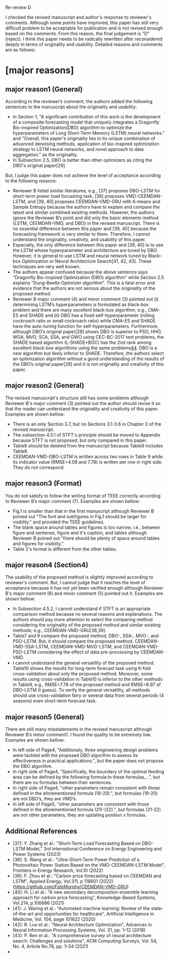 Re-review D

I checked the revised manuscript and author's response to reviewer's comments.
Although some points have improved, this paper has still very difficult problem to be acceptable for publication and is not revised enough based on the comments.
From this reason, the final judgement is "D" (reject).
I think this paper needs to be radically rewritten after reconsidered deeply in terms of originality and usability.
Detailed reasons and comments are as follows: 


# [major reasons]
## major reason1 (General)
According to the reviewer’s comment, the authors added the following sentences to the manuscript about the originality and usability:
- In Section 1, "A significant contribution of this work is the development of a composite forecasting model that uniquely integrates a Dragonfly Bio-inspired Optimization(DBO) algorithm to optimize the hyperparameters of Long Short-Term Memory (LSTM) neural networks." and "Overall, this paper's originality lies in its unique combination of advanced denoising methods, application of bio-inspired optimization strategy to LSTM neural networks, and novel approach to data aggregation." as the originality.
- In Subsection 2.5, DBO is better than other optimizers as citing the DBO's original paper[29].

But, I judge this paper does not achieve the level of acceptance according to the following reasons:
- Reviewer B listed similar literatures; e.g., [37] proposes DBO-LSTM for short-term power load forcasting task, [38] proposes VMD-CEEMDAN-LSTM, and [39, 40] proposes CEEMDAN-VMD-GRU with K-means and Sample Entropy because the authors have to explain and compare the latest and similar combined existing methods. However, the authors ignore the Reviewer B’s point and did only the basic elements method (LSTM, CEEMDAN-VMD, and DBO) in the revised manuscript. There is no essential difference between this paper and [39, 40] because the forecasting framework is very similar to them. Therefore, I cannot understand the originality, creativity, and usability of this paper.
- Especially, the only difference between this paper and [39, 40] is to use the LSTM whose hyperparameter and architecture are tuned by DBO. However, it is general to use LSTM and neural network tuned by Black-box Optimization or Neural Architecture Search[41, 42, 43]. These techniques are very well known.
- The authors appear confused because the above sentence says "Dragonfly Bio-inspired Optimization (DBO) algorithm" while Section 2.5 explains "Dung-Beetle Optimizer algorithm". This is a fatal error and evidence that the authors are not serious about the originality of the proposed method. 
- Reviewer B major comment (4) and minor comment (3) pointed out (i) determining LSTM’s hyperparameters is formulated as black-box problem and there are many excellent black-box algorithm, e.g., CMA-ES and SHADE and (ii) DBO has a fixed self-hyperparameter (rolling cockroach ratio or small cockroach ratio) while CMA-ES and SHADE have the auto-tuning function for self-hyperparameters. Furthermore, although DBO’s original paper[29] shows DBO is superior to PSO, HHO, WOA, MVO, SCA, SSA, and GWO using CEC-BC-2017 test problems, the SHADE based algorithm (L-SHADE+BOC) has the 2nd rank among excellent black-box algorithms using the same problems[44]. DBO is a new algorithm but likely inferior to SHADE. Therefore, the authors select an optimization algorithm without a good understanding of the results of the DBO’s original paper[29] and it is not originality and creativity of this paper.


## major reason2 (General)
The revised manuscript's structure still has some problems although Reviewer B's major comment (3) pointed out the author should revise it so that the reader can understand the originality and creativity of this paper. 
Examples are shown bellow:
- There is an only Section 3.7, but no Sections 3.1-3.6 in Chapter 3 of the revised manuscript. 
- The subsection 4.5.1 of STFT's principle should be moved to Appendix because STFT is not proposed, but only compared in this paper.
- Table8 should be deleted from the manuscript because Table9 includes Table8.
- CEEMDAN-VMD-DBO-LSTM is written across two rows in Table 9 while its indicator value (RMSE=4.09 and 7.78) is written per row in right side. They do not correspond.


## major reason3 (Format)
You do not satisfy to follow the writing format of TEEE correctly according to Reviewer B’s major comment (7). 
Examples are shown bellow:
- Fig.1 is smaller than that in the first manuscript although Reviewer B poined out "The font and subfigures in Fig.1 should be larger for visiblity." and provided the TEEE guidelines.
- The blank space around tables and figures is too narrow, i.e., between figure and sentense, figure and it's caption, and tables although Reviewer B poined out "there should be plenty of space around tables and figures for visiblity."
- Table 2's format is different from the other tables.


## major reason4 (Section4)
The usability of the proposed method is slightly improved according to reviewer's comment. But, I cannot judge that it reaches the level of acceptance because it has not yet been verified enough although Reviewer B's major comment (6) and minor comment (5) pointed out it. 
Examples are shown bellow:
- In Subsection 4.5.2, I cannot understand if STFT is an appropriate comparison method because no several reasons and explanations. The authors should pay more attention to select the comparing method considering the originality of the proposed method and similar existing methods; e.g., CEEMDAN-VMD-GRU[38,39].
- Table7 and 9 compare the proposed method, DBO-, SSA-, MVO-, and PSO-LSTM. But, it should compare the proposed method,  CEEMDAN-VMD-SSA-LSTM, CEEMDAN-VMD-MVO-LSTM, and CEEMDAN-VMD-PSO-LSTM considering the effect of data pre-processing by CEEMDAN-VMD.
- I cannot understand the general versatility of the proposed method. Table10 shows the results for long-term forecast task using K-fold cross-validation about only the proposed method. Moreover, some results using cross-validation in Table10 is inferior to the other methods in Table9, e.g., RMSE=7.78 of the proposed method and RMSE=8.97 of DBO-LSTM (I guess). To verify the general versatility, all methods should use cross-validation fairy or several data from several periods (4 seasons) even short-term forecast task.


## major reason5 (General)
There are still many misstatements in the revised manuscript although Reviewer B’s minor comment1. I found the quality to be extremely low. Examples are shown bellow:
- In left side of Page4, "Additionaly, three engineering design problems were tackled with the proposed DBO algorithm to assess its effectiveness in practical applications.", but the paper does not propose the DBO algorithm.
- In right side of Page4, "Specifically, the boundary of the optimal feeding area can be defined by the following formula:In these formulas,…", but there are no formulas between their sentences.
- In right side of Page4, "other parameters remain consistent with those defined in the aforementioned formula (19-20).", but formulas (19-20) are not DBO’s, they are VMD’s.
- In left side of Page5, "other parameters are consistent with those defined in the aforementioned formula (21)-(22).", but formulas (21-22) are not other parameters, they are updating position x formulas.


## Additional References
- [37]: Y. Zhang et al.: "Short-Term Load Forecasting Based on DBO-LSTM Model," 3rd International Conference on Energy Engineering and Power Systems (2023)
- [38]: S. Wang et al.: "Ultra-Short-Term Power Prediction of a Photovoltaic Power Station Based on the VMD-CEEMDAN-LSTM Model", Frontiers in Energy Research, Vol.10 (2022)
- [39]: F. Zhou et al.: "Carbon price forecasting based on CEEMDAN and LSTM", Applied Energy, Vol.311, p 118601 (2022) (https://github.com/FateMurphy/CEEMDAN-VMD-GRU) 
- [40]: H. Li et al.: "A new secondary decomposition ensemble learning approach for carbon price forecasting", Knowledge-Based Systems, Vol.214, p.106686 (2021)
- [41]: J. Waring et al.: "Automated machine learning: Review of the state-of-the-art and opportunities for healthcare", Artificial Intelligence in Medicine, Vol. 104, page 101822 (2020)
- [42]: R. Luo et al.: "Neural Architecture Optimization", Advances in Neural Information Processing Systems, Vol. 31, pp. 1–12 (2018)
- [43]: P. Ren et al.: "A comprehensive survey of neural architecture search: Challenges and solutions", ACM Computing Surveys, Vol. 54, No. 4, Article No.76, pp. 1–34 (2021)
- [44]: https://github.com/P-N-Suganthan/CEC2017/blob/master/Comparison%20of%20Results%20in%202019%20on%20CEC%20Competition%20on%20Constrained%20RealParameter%20Optimization-2017.pdf
